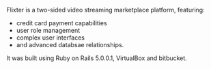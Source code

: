 Flixter is a two-sided video streaming marketplace platform, featuring: 
 * credit card payment capabilities
 * user role management
 * complex user interfaces
 * and advanced databsae relationships.

 It was built using Ruby on Rails 5.0.0.1, VirtualBox and bitbucket.
